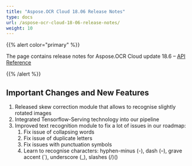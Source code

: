 ```yaml
---
title: "Aspose.OCR Cloud 18.06 Release Notes"
type: docs
url: /aspose-ocr-cloud-18-06-release-notes/
weight: 10
---
```


{{% alert color="primary" %}} 

The page contains release notes for Aspose.OCR Cloud update 18.6 – [API Reference](https://apireference.aspose.cloud/ocr/)

{{% /alert %}} 
## **Important Changes and New Features**
1. Released skew correction module that allows to recognise slightly rotated images
1. Integrated Tensorflow-Serving technology into our pipeline
1. Improved text recognition module to fix a lot of issues in our roadmap:
   1. Fix issue of collapsing words
   1. Fix issue of duplicate letters
   1. Fix issues with punctuation symbols
   1. Learn to recognise characters: hyphen-minus (-), dash (–), grave accent (`), underscore (_), slashes (/)(\)
